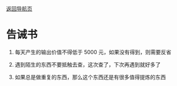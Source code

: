 [返回导航页](https://cqzhen.github.io/blog.html "导航页面")

# 告诫书

1. 每天产生的输出价值不得低于 5000 元，如果没有得到，则需要反省

2. 遇到陌生的东西不要抵触去查，这次查了，下次再遇到就好多了

3. 如果总是做重复的东西，那么这个东西还是有很多值得提炼的东西
